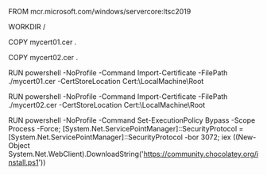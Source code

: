 FROM mcr.microsoft.com/windows/servercore:ltsc2019

WORKDIR /

COPY mycert01.cer .

COPY mycert02.cer .

RUN powershell -NoProfile -Command Import-Certificate -FilePath ./mycert01.cer -CertStoreLocation Cert:\LocalMachine\Root

RUN powershell -NoProfile -Command Import-Certificate -FilePath ./mycert02.cer -CertStoreLocation Cert:\LocalMachine\Root

RUN powershell -NoProfile -Command Set-ExecutionPolicy Bypass -Scope Process -Force; [System.Net.ServicePointManager]::SecurityProtocol = [System.Net.ServicePointManager]::SecurityProtocol -bor 3072; iex ((New-Object System.Net.WebClient).DownloadString('https://community.chocolatey.org/install.ps1'))

